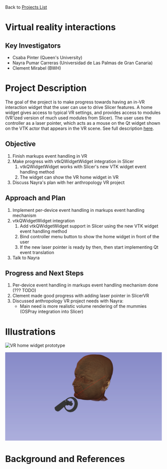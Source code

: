 Back to [Projects List](../../README.md#ProjectsList)

# Virtual reality interactions

## Key Investigators

- Csaba Pinter (Queen's University)
- Nayra Pumar Carreras (Universidad de Las Palmas de Gran Canaria)
- Clement Mirabel (BWH)

# Project Description

<!-- Add a short paragraph describing the project. -->
The goal of the project is to make progress towards having an in-VR interaction widget that the user can use to drive Slicer features. A home widget gives access to typical VR settings, and provides access to modules (VR'ized version of much used modules from Slicer). The user uses the controller as a laser pointer, which acts as a mouse on the Qt widget shown on the VTK actor that appears in the VR scene. See full description [here](https://github.com/KitwareMedical/SlicerVirtualReality/issues/43).

## Objective

<!-- Describe here WHAT you would like to achieve (what you will have as end result). -->

1. Finish markups event handling in VR
1. Make progress with vtkQWidgetWidget integration in Slicer
    1. vtkQWidgetWidget works with Slicer's new VTK widget event handling method
    1. The widget can show the VR home widget in VR
1. Discuss Nayra's plan with her anthropology VR project

## Approach and Plan

<!-- Describe here HOW you would like to achieve the objectives stated above. -->

1. Implement per-device event handling in markups event handling mechanism
1. vtkQWidgetWidget integration
    1. Add vtkQWidgetWidget support in Slicer using the new VTK widget event handling method
    1. Bind controller menu button to show the home widget in front of the user
    1. If the new laser pointer is ready by then, then start implementing Qt event translation
1. Talk to Nayra

## Progress and Next Steps

<!-- Update this section as you make progress, describing of what you have ACTUALLY DONE. If there are specific steps that you could not complete then you can describe them here, too. -->

1. Per-device event handling in markups event handling mechanism done (??? TODO)
1. Clement made good progress with adding laser pointer in SlicerVR
1. Discussed anthropology VR project needs with Nayra:
    * Main need is more realistic volume rendering of the mummies (OSPray integration into Slicer)

# Illustrations

<!-- Add pictures and links to videos that demonstrate what has been accomplished.
![Description of picture](Example2.jpg)
![Some more images](Example2.jpg)
-->
![VR home widget prototype](https://user-images.githubusercontent.com/46090514/59448974-2bdd0900-8dd4-11e9-9191-610cfb5253dd.gif)

![VR laser display](VRLaser.png)

# Background and References

<!-- If you developed any software, include link to the source code repository. If possible, also add links to sample data, and to any relevant publications. -->
